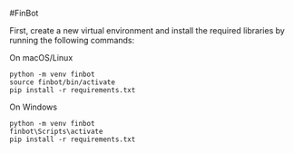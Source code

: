 #FinBot

First, create a new virtual environment and install the required libraries by running the following commands:

On macOS/Linux
```
python -m venv finbot
source finbot/bin/activate
pip install -r requirements.txt
```
On Windows
```
python -m venv finbot
finbot\Scripts\activate
pip install -r requirements.txt
```
